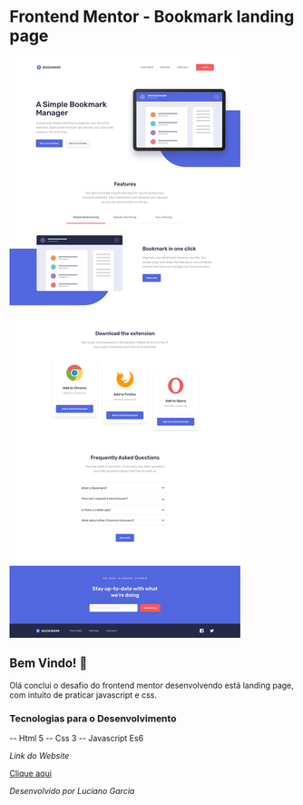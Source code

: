 # Frontend Mentor - Bookmark landing page

![Design preview for the Bookmark landing page coding challenge](assets/design/desktop-design.jpg)

## Bem Vindo! 👋

Olá conclui o desafio do frontend mentor desenvolvendo está landing page, com intuito de praticar javascript e css.

### Tecnologias para o Desenvolvimento

-- Html 5
-- Css 3
-- Javascript Es6


*Link do Website*

<a href="">Clique aqui</a>

*Desenvolvido por Luciano Garcia*